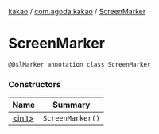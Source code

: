 [kakao](../../index.md) / [com.agoda.kakao](../index.md) / [ScreenMarker](./index.md)

# ScreenMarker

`@DslMarker annotation class ScreenMarker`

### Constructors

| Name | Summary |
|---|---|
| [&lt;init&gt;](-init-.md) | `ScreenMarker()` |
